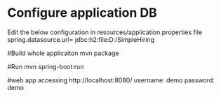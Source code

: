 # Configure application DB
Edit the below configuration in resources/application.properties file
spring.datasource.url= jdbc:h2:file:D:/SimpleHiring

#Build whole applicaiton
mvn package

#Run
mvn spring-boot:run

#web app accessing
http://localhost:8080/
username: demo
password: demo

